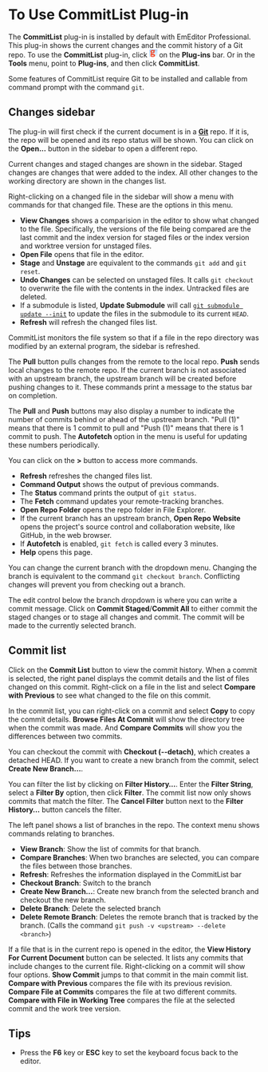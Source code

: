 # To Use CommitList Plug-in

The **CommitList** plug-in is installed by default with EmEditor Professional. This plug-in shows the current changes and the commit history of a Git repo. To use the **CommitList** plug-in, click ![CommitList](../../images/plugin_commit_list.png) on the **Plug-ins** bar. Or in the **Tools** menu, point to **Plug-ins**, and then click **CommitList**.

Some features of CommitList require Git to be installed and callable from command prompt with the command `git`.

## Changes sidebar

The plug-in will first check if the current document is in a **[Git](https://git-scm.com/)** repo. If it is, the repo will be opened and its repo status will be shown. You can click on the **Open...** button in the sidebar to open a different repo.

Current changes and staged changes are shown in the sidebar. Staged changes are changes that were added to the index. All other changes to the working directory are shown in the changes list.

Right-clicking on a changed file in the sidebar will show a menu with commands for that changed file. These are the options in this menu.

- **View Changes** shows a comparision in the editor to show what changed to the file. Specifically, the versions of the file being compared are the last commit and the index version for staged files or the index version and worktree version for unstaged files.
- **Open File** opens that file in the editor.
- **Stage** and **Unstage** are equivalent to the commands `git add` and `git reset`.
- **Undo Changes** can be selected on unstaged files. It calls `git checkout` to overwrite the file with the contents in the index. Untracked files are deleted.
- If a submodule is listed, **Update Submodule** will call [`git submodule update --init`](https://git-scm.com/docs/git-submodule#Documentation/git-submodule.txt-update--init--remote-N--no-fetch--no-recommend-shallow-f--force--checkout--rebase--merge--referenceltrepositorygt--depthltdepthgt--recursive--jobsltngt--no-single-branch--filterltfilterspecgt--ltpathgt82308203) to update the files in the submodule to its current `HEAD`.
- **Refresh** will refresh the changed files list.

CommitList monitors the file system so that if a file in the repo directory was modified by an external program, the sidebar is refreshed.

The **Pull** button pulls changes from the remote to the local repo. **Push** sends local changes to the remote repo. If the current branch is not associated with an upstream branch, the upstream branch will be created before pushing changes to it. These commands print a message to the status bar on completion.

The **Pull** and **Push** buttons may also display a number to indicate the number of commits behind or ahead of the upstream branch. "Pull (1)" means that there is 1 commit to pull and "Push (1)" means that there is 1 commit to push. The **Autofetch** option in the menu is useful for updating these numbers periodically.

You can click on the **>** button to access more commands.

- **Refresh** refreshes the changed files list.
- **Command Output** shows the output of previous commands.
- The **Status** command prints the output of `git status`.
- The **Fetch** command updates your remote-tracking branches.
- **Open Repo Folder** opens the repo folder in File Explorer.
- If the current branch has an upstream branch, **Open Repo Website** opens the project's source control and collaboration website, like GitHub, in the web browser.
- If **Autofetch** is enabled, `git fetch` is called every 3 minutes.
- **Help** opens this page.

You can change the current branch with the dropdown menu. Changing the branch is equivalent to the command `git checkout branch`. Conflicting changes will prevent you from checking out a branch.

The edit control below the branch dropdown is where you can write a commit message. Click on **Commit Staged**/**Commit All** to either commit the staged changes or to stage all changes and commit. The commit will be made to the currently selected branch.

## Commit list

Click on the **Commit List** button to view the commit history. When a commit is selected, the right panel displays the commit details and the list of files changed on this commit. Right-click on a file in the list and select **Compare with Previous** to see what changed to the file on this commit.

In the commit list, you can right-click on a commit and select **Copy** to copy the commit details. **Browse Files At Commit** will show the directory tree when the commit was made. And **Compare Commits** will show you the differences between two commits.

You can checkout the commit with **Checkout (--detach)**, which creates a detached HEAD. If you want to create a new branch from the commit, select **Create New Branch...**.

You can filter the list by clicking on **Filter History…**. Enter the **Filter String**, select a **Filter By** option, then click **Filter**. The commit list now only shows commits that match the filter. The **Cancel Filter** button next to the **Filter History…** button cancels the filter.

The left panel shows a list of branches in the repo. The context menu shows commands relating to branches.

- **View Branch**: Show the list of commits for that branch.
- **Compare Branches**: When two branches are selected, you can compare the files between those branches.
- **Refresh**: Refreshes the information displayed in the CommitList bar
- **Checkout Branch**: Switch to the branch
- **Create New Branch...**: Create new branch from the selected branch and checkout the new branch.
- **Delete Branch**: Delete the selected branch
- **Delete Remote Branch**: Deletes the remote branch that is tracked by the branch. (Calls the command `git push -v <upstream> --delete <branch>`)

If a file that is in the current repo is opened in the editor, the **View History For Current Document** button can be selected. It lists any commits that include changes to the current file. Right-clicking on a commit will show four options. **Show Commit** jumps to that commit in the main commit list. **Compare with Previous** compares the file with its previous revision. **Compare File at Commits** compares the file at two different commits. **Compare with File in Working Tree** compares the file at the selected commit and the work tree version.

## Tips

- Press the **F6** key or **ESC** key to set the keyboard focus back to the editor.
